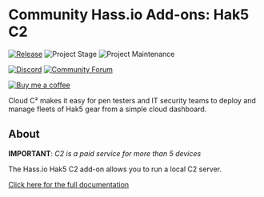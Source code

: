 # Community Hass.io Add-ons: Hak5 C2

[![Release][release-shield]][release] ![Project Stage][project-stage-shield] ![Project Maintenance][maintenance-shield]

[![Discord][discord-shield]][discord] [![Community Forum][forum-shield]][forum]

[![Buy me a coffee][buymeacoffee-shield]][buymeacoffee]

Cloud C² makes it easy for pen testers and IT security teams to deploy and manage fleets of Hak5 gear from a simple cloud dashboard.

## About

**IMPORTANT**: _C2 is a paid service for more than 5 devices_

The Hass.io Hak5 C2 add-on allows you to run a local C2 server.

[Click here for the full documentation][docs]

[buymeacoffee-shield]: https://www.buymeacoffee.com/assets/img/guidelines/download-assets-sm-2.svg
[buymeacoffee]: https://www.buymeacoffee.com/UzEsqIw
[discord-shield]: https://img.shields.io/discord/478094546522079232.svg
[discord]: https://discord.me/hassioaddons
[docs]: https://github.com/troykelly/hassio-addons-hak5c2/blob/master/README.md
[forum-shield]: https://img.shields.io/badge/community-forum-brightgreen.svg
[forum]: https://community.home-assistant.io/c/hass-io
[maintenance-shield]: https://img.shields.io/maintenance/yes/2020.svg
[project-stage-shield]: https://img.shields.io/badge/project%20stage-experimental-yellow.svg
[release-shield]: https://img.shields.io/badge/version-v0.0.12-blue.svg
[release]: https://github.com/troykelly/hassio-addons-hak5c2/releases/tag/v0.0.12
